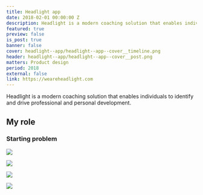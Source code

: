 ```yaml
---
title: Headlight app
date: 2018-02-01 00:00:00 Z
description: Headlight is a modern coaching solution that enables individuals to identify and drive professional and personal development.
featured: true
preview: false
is_post: true
banner: false
cover: headlight--app/headlight--app--cover__timeline.png
header: headlight--app/headlight--app--cover__post.png
matters: Product design
period: 2018
external: false
link: https://weareheadlight.com
---
```

Headlight is a modern coaching solution that enables individuals to identify and drive professional and personal development.
## My role
### Starting problem

![](../../assets/images/posts/headlight--app/headlight--app--content--0.png)

![](../../assets/images/posts/headlight--app/headlight--app--content--1.png)

![](../../assets/images/posts/headlight--app/headlight--app--content--2.png)

![](../../assets/images/posts/headlight--app/headlight--app--content--3.png)
